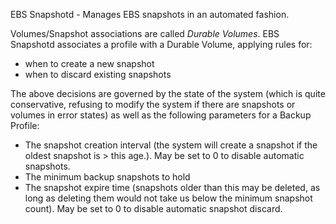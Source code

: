 EBS Snapshotd - Manages EBS snapshots in an automated fashion.

Volumes/Snapshot associations are called *Durable Volumes*.
EBS Snapshotd associates a profile with a Durable Volume,
applying rules for:
 - when to create a new snapshot
 - when to discard existing snapshots

The above decisions are governed by the state of the system
(which is quite conservative, refusing to modify the system
if there are snapshots or volumes in error states) as well
as the following parameters for a Backup Profile:
 * The snapshot creation interval (the system will create a snapshot if the oldest snapshot is > this age.). May be set to 0 to disable automatic snapshots.
 * The minimum backup snapshots to hold
 * The snapshot expire time (snapshots older than this may be deleted, as long as deleting them would not take us below the minimum snapshot count). May be set to 0 to disable automatic snapshot discard.
 